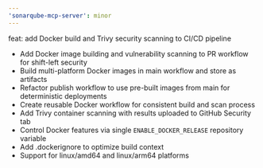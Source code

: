 ```yaml
---
'sonarqube-mcp-server': minor
---
```


feat: add Docker build and Trivy security scanning to CI/CD pipeline

- Add Docker image building and vulnerability scanning to PR workflow for shift-left security
- Build multi-platform Docker images in main workflow and store as artifacts
- Refactor publish workflow to use pre-built images from main for deterministic deployments
- Create reusable Docker workflow for consistent build and scan process
- Add Trivy container scanning with results uploaded to GitHub Security tab
- Control Docker features via single `ENABLE_DOCKER_RELEASE` repository variable
- Add .dockerignore to optimize build context
- Support for linux/amd64 and linux/arm64 platforms
